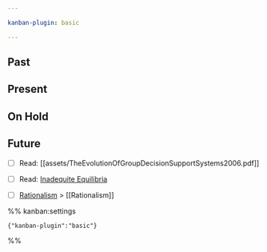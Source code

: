 ```yaml
---

kanban-plugin: basic

---
```


## Past



## Present



## On Hold



## Future

- [ ] Read: [[assets/TheEvolutionOfGroupDecisionSupportSystems2006.pdf]]
- [ ] Read: [Inadequite Equilibria](https://equilibriabook.com/inadequacy-and-modesty/)
- [ ] [Rationalism](http://www.hpmor.com/chapter/29) > [[Rationalism]]




%% kanban:settings
```
{"kanban-plugin":"basic"}
```
%%